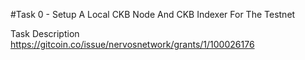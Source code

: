 #Task 0 -  Setup A Local CKB Node And CKB Indexer For The Testnet

Task Description https://gitcoin.co/issue/nervosnetwork/grants/1/100026176